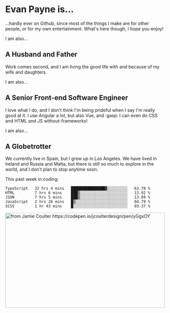 # Evan Payne is...
...hardly ever on Github, since most of the things I make are for other people, or for my own entertainment.  What's here though, I hope you enjoy!

I am also...
## A Husband and Father
Work comes second, and I am living the good life with and because of my wife and daughters.

I am also...
## A Senior Front-end Software Engineer
I love what I do, and I don't think I'm being prideful when I say I'm really good at it.  I use Angular a lot, but also Vue, and :gasp: I can even do CSS and HTML and JS without-frameworks!

I am also...
## A Globetrotter
We currently live in Spain, but I grew up in Los Angeles.  We have lived in Ireland and Russia and Malta, but there is still so much to explore in the world, and I don't plan to stop anytime soon.

This past week in coding:
<!--START_SECTION:waka-->
```text
TypeScript   32 hrs 4 mins   ███████████████▓░░░░░░░░░   62.78 % 
HTML         7 hrs 6 mins    ███▒░░░░░░░░░░░░░░░░░░░░░   13.92 % 
JSON         7 hrs 5 mins    ███▒░░░░░░░░░░░░░░░░░░░░░   13.89 % 
JavaScript   2 hrs 26 mins   █▒░░░░░░░░░░░░░░░░░░░░░░░   04.79 % 
SCSS         1 hr 43 mins    █░░░░░░░░░░░░░░░░░░░░░░░░   03.37 % 
```
<!--END_SECTION:waka-->


<img alt="from Jamie Coulter https://codepen.io/jcoulterdesign/pen/yGgxOY" src="./solar.svg" width="100%" height="300"/>
